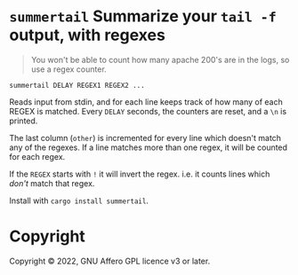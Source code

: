 # `summertail` Summarize your `tail -f` output, with regexes

> You won't be able to count how many apache 200's are in the logs, so use a regex counter.

`summertail DELAY REGEX1 REGEX2 ...`

Reads input from stdin, and for each line keeps track of how many of each REGEX is matched. Every `DELAY` seconds, the counters are reset, and a `\n` is printed.

The last column (`other`) is incremented for every line which doesn't match any of the regexes. If a line matches more than one regex, it will be counted for each regex.

If the `REGEX` starts with `!` it will invert the regex. i.e. it counts lines which _don't_ match that regex.

Install with `cargo install summertail`.

# Copyright

Copyright © 2022, GNU Affero GPL licence v3 or later.
